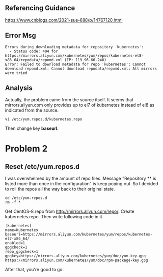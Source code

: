 ## Referencing Guidance

https://www.cnblogs.com/2021-sue-888/p/14767120.html

## Error Msg

```
Errors during downloading metadata for repository 'kubernetes':
  - Status code: 404 for https://mirrors.aliyun.com/kubernetes/yum/repos/kubernetes-el8-x86_64/repodata/repomd.xml (IP: 119.96.66.248)
Error: Failed to download metadata for repo 'kubernetes': Cannot download repomd.xml: Cannot download repodata/repomd.xml: All mirrors were tried
```

## Analysis

Actually, the problem came from the source itself. It seems that mirrors.aliyun.com only provides up to el7 of kubernetes instead of el8 as indicated from the source. 

    vi /etc/yum.repos.d/kubernetes.repo

Then change key **baseurl**. 


# Problem 2 
## Reset /etc/yum.repos.d

I was overwhelmed by the amount of repo files. Message "Repository ** is listed more than once in the configuration" is keep poping out. So I decided to roll the repos all the way back to their original state. 

    cd /etc/yum.repos.d
    rm -f *

Get CentOS-8.repo from http://mirrors.aliyun.com/repo/. 
Create kubernetes.repo. Then write following code in it. 

    [kubernetes]
    name=Kubernetes
    baseurl=https://mirrors.aliyun.com/kubernetes/yum/repos/kubernetes-el7-x86_64/
    enabled=1
    gpgcheck=1
    repo_gpgcheck=1
    gpgkey=https://mirrors.aliyun.com/kubernetes/yum/doc/yum-key.gpg https://mirrors.aliyun.com/kubernetes/yum/doc/rpm-package-key.gpg

After that, you're good to go. 